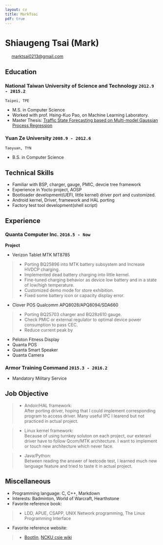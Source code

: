 ```yaml
---
layout: cv
title: MarkTsai
pdf: true
---
```

# Shiaugeng Tsai (Mark)

<div id="webaddress">
<i class="fi-mail" style="margin-left:1em"></i>
<a href="marktsai0213@gmail.com" style="margin-left:0.5em">marktsai0213@gmail.com</a>
</div>

## Education

### __National Taiwan University of Science and Technology__ `2012.9 - 2015.2`
```
Taipei, TPE
```
- M.S. in Computer Science
- Worked with prof. Hsing-Kuo Pao, on Machine Learning Laboratory.
- Master Thesis: [Traffic State Forecasting based on Multi-model Gaussian Process Regression](http://etheses.lib.ntust.edu.tw/cgi-bin/gs32/gsweb.cgi/ccd=1GhA.h/record?r1=1&h1=1)

### __Yuan Ze University__ `2008.9 - 2012.6`
```
Taoyuan, TYN
```
- B.S. in Computer Science

## Technical Skills
- Familiar with BSP, charger, gauge, PMIC, devcie tree framework
- Experience in Yocto project, AOSP
- Bootloader development(UEFI, little kernel) driver port and customized.
- Android kernel, Driver, framework and HAL porting
- Factory test tool development(shell script)

## Experience
### __Quanta Computer Inc.__ `2016.5 - Now`
__Project__
- Verizon Tablet MTK MT8785
> * Porting BQ25896 into MTK battery subsystem and Increase HVDCP charging.
> * Implemented dead battery charging into little kernel.
> * Fine-tuned charging behavior as device low battery and in a state of low/high temperature.
> * Customized demo mode for store exhibition.
> * Fixed some battery icon or capacity display error.  </br>

- Clover POS Qualcomm APQ8028/APQ8094/SDA660
> * Porting BQ25703 charger and BQ28z610 gauge.
> * Check PMIC or external regulator to optimal device power consumption to pass CEC.
> * Reduce current peak by  </br> 

- Peloton Fitness Display
- Quanta POS
- Quanta Smart Speaker
- Quanta Camera


### __Armor Training Command__ `2015.3 - 2016.2`
- Mandatory Military Service

## Job Objective
>- Andoir/HAL framework: <br />
After porting driver, hoping that I could implement corresponding program to access driver.
Many useful IPC I learend but not practiced in actual project.

>- Linux kernel framework: <br />
>Because of using turnkey soluton on each project, our exteranl driver have to follow Qcom/MTK
>architecture. I want to implement or touch new architecture which never face.

>- Java/Python: <br />
Between reading the answer of leetcode test, I learned much new language feature and tried
to taste it in actual project. 

## Miscellaneous
- Programming language: C, C++, Markdown
- Interests: Badminton, World of Warcraft, Hearthstone
- Favorite reference book:
>- LDD, APUE, CSAPP, UNIX Network programming, The Linux Programming Interface
- Favorite reference website:
>- [Bootlin](https://elixir.bootlin.com/linux/latest/source), [NCKU csie wiki](http://wiki.csie.ncku.edu.tw/)

<!-- ### Footer

Last updated: May 2013 -->
